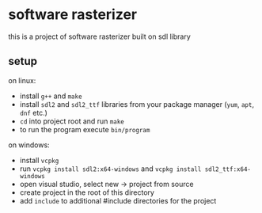 # software rasterizer
this is a project of software rasterizer built on sdl library

## setup
on linux:
* install `g++` and `make`
* install `sdl2` and `sdl2_ttf` libraries from your package manager (`yum`, `apt`, `dnf` etc.)
* `cd` into project root and run `make`
* to run the program execute `bin/program`

on windows:
* install `vcpkg`
* run `vcpkg install sdl2:x64-windows` and `vcpkg install sdl2_ttf:x64-windows`
* open visual studio, select new -> project from source
* create project in the root of this directory
* add `include` to additional #include directories for the project